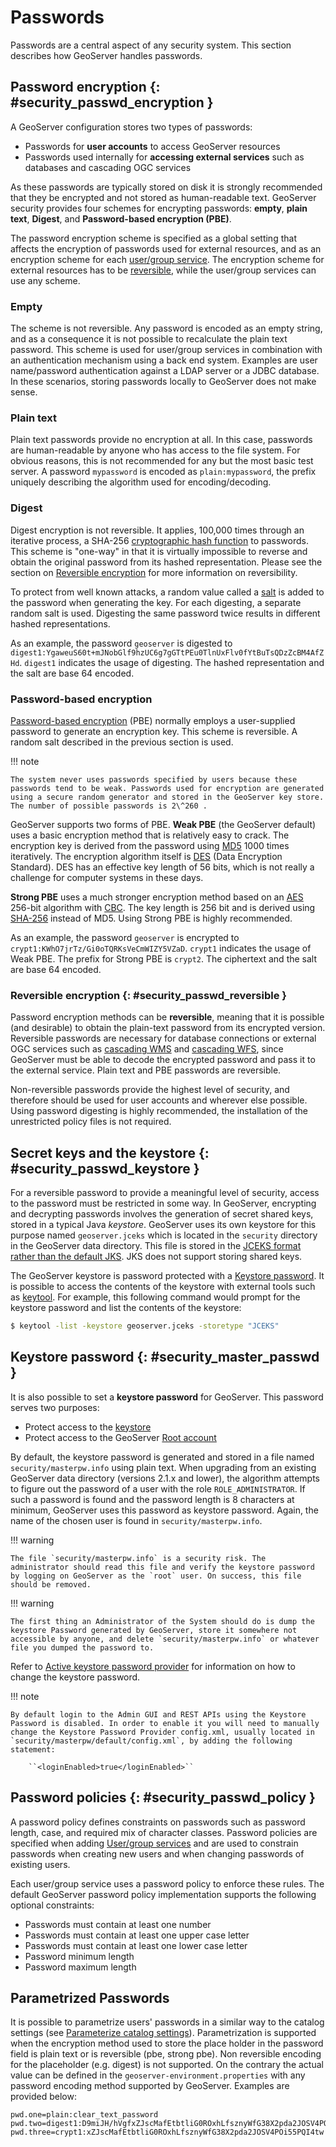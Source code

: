 # Passwords

Passwords are a central aspect of any security system. This section describes how GeoServer handles passwords.

## Password encryption {: #security_passwd_encryption }

A GeoServer configuration stores two types of passwords:

-   Passwords for **user accounts** to access GeoServer resources
-   Passwords used internally for **accessing external services** such as databases and cascading OGC services

As these passwords are typically stored on disk it is strongly recommended that they be encrypted and not stored as human-readable text. GeoServer security provides four schemes for encrypting passwords: **empty**, **plain text**, **Digest**, and **Password-based encryption (PBE)**.

The password encryption scheme is specified as a global setting that affects the encryption of passwords used for external resources, and as an encryption scheme for each [user/group service](usergrouprole/usergroupservices.md). The encryption scheme for external resources has to be [reversible](passwd.md#security_passwd_reversible), while the user/group services can use any scheme.

### Empty

The scheme is not reversible. Any password is encoded as an empty string, and as a consequence it is not possible to recalculate the plain text password. This scheme is used for user/group services in combination with an authentication mechanism using a back end system. Examples are user name/password authentication against a LDAP server or a JDBC database. In these scenarios, storing passwords locally to GeoServer does not make sense.

### Plain text

Plain text passwords provide no encryption at all. In this case, passwords are human-readable by anyone who has access to the file system. For obvious reasons, this is not recommended for any but the most basic test server. A password `mypassword` is encoded as `plain:mypassword`, the prefix uniquely describing the algorithm used for encoding/decoding.

### Digest

Digest encryption is not reversible. It applies, 100,000 times through an iterative process, a SHA-256 [cryptographic hash function](http://en.wikipedia.org/wiki/Cryptographic_hash_function) to passwords. This scheme is "one-way" in that it is virtually impossible to reverse and obtain the original password from its hashed representation. Please see the section on [Reversible encryption](passwd.md#security_passwd_reversible) for more information on reversibility.

To protect from well known attacks, a random value called a [salt](http://en.wikipedia.org/wiki/Salt_%28cryptography%29) is added to the password when generating the key. For each digesting, a separate random salt is used. Digesting the same password twice results in different hashed representations.

As an example, the password `geoserver` is digested to `digest1:YgaweuS60t+mJNobGlf9hzUC6g7gGTtPEu0TlnUxFlv0fYtBuTsQDzZcBM4AfZHd`. `digest1` indicates the usage of digesting. The hashed representation and the salt are base 64 encoded.

### Password-based encryption

[Password-based encryption](http://www.javamex.com/tutorials/cryptography/password_based_encryption.shtml) (PBE) normally employs a user-supplied password to generate an encryption key. This scheme is reversible. A random salt described in the previous section is used.

!!! note

    The system never uses passwords specified by users because these passwords tend to be weak. Passwords used for encryption are generated using a secure random generator and stored in the GeoServer key store. The number of possible passwords is 2\^260 .

GeoServer supports two forms of PBE. **Weak PBE** (the GeoServer default) uses a basic encryption method that is relatively easy to crack. The encryption key is derived from the password using [MD5](http://en.wikipedia.org/wiki/Message_Digest_Algorithm_5) 1000 times iteratively. The encryption algorithm itself is [DES](http://en.wikipedia.org/wiki/Data_Encryption_Standard) (Data Encryption Standard). DES has an effective key length of 56 bits, which is not really a challenge for computer systems in these days.

**Strong PBE** uses a much stronger encryption method based on an [AES](http://en.wikipedia.org/wiki/Advanced_Encryption_Standard) 256-bit algorithm with [CBC](http://en.wikipedia.org/wiki/Block_cipher_modes_of_operation). The key length is 256 bit and is derived using [SHA-256](http://en.wikipedia.org/wiki/SHA-2) instead of MD5. Using Strong PBE is highly recommended.

As an example, the password `geoserver` is encrypted to `crypt1:KWhO7jrTz/Gi0oTQRKsVeCmWIZY5VZaD`. `crypt1` indicates the usage of Weak PBE. The prefix for Strong PBE is `crypt2`. The ciphertext and the salt are base 64 encoded.

### Reversible encryption {: #security_passwd_reversible }

Password encryption methods can be **reversible**, meaning that it is possible (and desirable) to obtain the plain-text password from its encrypted version. Reversible passwords are necessary for database connections or external OGC services such as [cascading WMS](../data/cascaded/wms.md) and [cascading WFS](../data/cascaded/wfs.md), since GeoServer must be able to decode the encrypted password and pass it to the external service. Plain text and PBE passwords are reversible.

Non-reversible passwords provide the highest level of security, and therefore should be used for user accounts and wherever else possible. Using password digesting is highly recommended, the installation of the unrestricted policy files is not required.

## Secret keys and the keystore {: #security_passwd_keystore }

For a reversible password to provide a meaningful level of security, access to the password must be restricted in some way. In GeoServer, encrypting and decrypting passwords involves the generation of secret shared keys, stored in a typical Java *keystore*. GeoServer uses its own keystore for this purpose named `geoserver.jceks` which is located in the `security` directory in the GeoServer data directory. This file is stored in the [JCEKS format rather than the default JKS](http://www.itworld.com/nl/java_sec/07202001). JKS does not support storing shared keys.

The GeoServer keystore is password protected with a [Keystore password](passwd.md#security_master_passwd). It is possible to access the contents of the keystore with external tools such as [keytool](http://docs.oracle.com/javase/6/docs/technotes/tools/solaris/keytool.html). For example, this following command would prompt for the keystore password and list the contents of the keystore:

``` bash
$ keytool -list -keystore geoserver.jceks -storetype "JCEKS"
```

## Keystore password {: #security_master_passwd }

It is also possible to set a **keystore password** for GeoServer. This password serves two purposes:

-   Protect access to the [keystore](passwd.md#security_passwd_keystore)
-   Protect access to the GeoServer [Root account](root.md)

By default, the keystore password is generated and stored in a file named `security/masterpw.info` using plain text. When upgrading from an existing GeoServer data directory (versions 2.1.x and lower), the algorithm attempts to figure out the password of a user with the role `ROLE_ADMINISTRATOR`. If such a password is found and the password length is 8 characters at minimum, GeoServer uses this password as keystore password. Again, the name of the chosen user is found in `security/masterpw.info`.

!!! warning

    The file `security/masterpw.info` is a security risk. The administrator should read this file and verify the keystore password by logging on GeoServer as the `root` user. On success, this file should be removed.

!!! warning

    The first thing an Administrator of the System should do is dump the keystore Password generated by GeoServer, store it somewhere not accessible by anyone, and delete `security/masterpw.info` or whatever file you dumped the password to.

Refer to [Active keystore password provider](webadmin/passwords.md#security_webadmin_masterpasswordprovider) for information on how to change the keystore password.

!!! note

    By default login to the Admin GUI and REST APIs using the Keystore Password is disabled. In order to enable it you will need to manually change the Keystore Password Provider config.xml, usually located in `security/masterpw/default/config.xml`, by adding the following statement:
    
        ``<loginEnabled>true</loginEnabled>``

## Password policies {: #security_passwd_policy }

A password policy defines constraints on passwords such as password length, case, and required mix of character classes. Password policies are specified when adding [User/group services](usergrouprole/usergroupservices.md) and are used to constrain passwords when creating new users and when changing passwords of existing users.

Each user/group service uses a password policy to enforce these rules. The default GeoServer password policy implementation supports the following optional constraints:

-   Passwords must contain at least one number
-   Passwords must contain at least one upper case letter
-   Passwords must contain at least one lower case letter
-   Password minimum length
-   Password maximum length

## Parametrized Passwords

It is possible to parametrize users' passwords in a similar way to the catalog settings (see [Parameterize catalog settings](../datadirectory/configtemplate.md)). Parametrization is supported when the encryption method used to store the place holder in the password field is plain text or is reversible (pbe, strong pbe). Non reversible encoding for the placeholder (e.g. digest) is not supported. On the contrary the actual value can be defined in the `geoserver-environment.properties` with any password encoding method supported by GeoServer. Examples are provided below:

``` properties
pwd.one=plain:clear_text_password
pwd.two=digest1:D9miJH/hVgfxZJscMafEtbtliG0ROxhLfsznyWfG38X2pda2JOSV4POi55PQI4tw
pwd.three=crypt1:xZJscMafEtbtliG0ROxhLfsznyWfG38X2pda2JOSV4POi55PQI4tw
```
